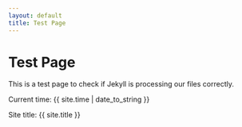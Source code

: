 ```yaml
---
layout: default
title: Test Page
---
```


# Test Page

This is a test page to check if Jekyll is processing our files correctly.

Current time: {{ site.time | date_to_string }}

Site title: {{ site.title }}
